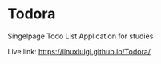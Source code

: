 # Todora
Singelpage Todo List Application for studies

Live link: https://linuxluigi.github.io/Todora/
